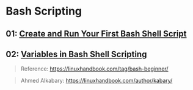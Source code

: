 # Bash Scripting

## 01: [Create and Run Your First Bash Shell Script](https://github.com/sydasif/bash_scripting/blob/master/01_bashScript/Bash_Shell_Script.md)
## 02: [Variables in Bash Shell Scripting](https://github.com/sydasif/bash_scripting/blob/master/02_variables/bash_variables.md)

> Reference: <https://linuxhandbook.com/tag/bash-beginner/>

> Ahmed Alkabary: <https://linuxhandbook.com/author/kabary/>
